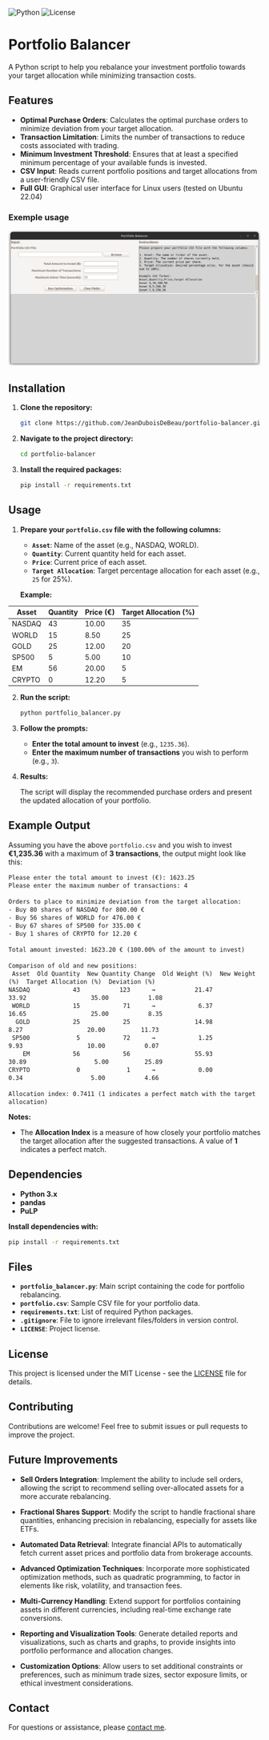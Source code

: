 ![Python](https://img.shields.io/badge/python-3.x-blue.svg)
![License](https://img.shields.io/badge/license-MIT-green.svg)

# Portfolio Balancer

A Python script to help you rebalance your investment portfolio towards your target allocation while minimizing transaction costs.

## Features

- **Optimal Purchase Orders**: Calculates the optimal purchase orders to minimize deviation from your target allocation.
- **Transaction Limitation**: Limits the number of transactions to reduce costs associated with trading.
- **Minimum Investment Threshold**: Ensures that at least a specified minimum percentage of your available funds is invested.
- **CSV Input**: Reads current portfolio positions and target allocations from a user-friendly CSV file.
- **Full GUI**: Graphical user interface for Linux users (tested on Ubuntu 22.04)

### Exemple usage

![ScreenShot](/screenshots/latest.png)

## Installation

1. **Clone the repository:**

   ```bash
   git clone https://github.com/JeanDuboisDeBeau/portfolio-balancer.git
   ```

2. **Navigate to the project directory:**

   ```bash
   cd portfolio-balancer
   ```

3. **Install the required packages:**

   ```bash
   pip install -r requirements.txt
   ```

## Usage

1. **Prepare your `portfolio.csv` file with the following columns:**

   - **`Asset`**: Name of the asset (e.g., NASDAQ, WORLD).
   - **`Quantity`**: Current quantity held for each asset.
   - **`Price`**: Current price of each asset.
   - **`Target Allocation`**: Target percentage allocation for each asset (e.g., `25` for 25%).

   **Example:**

| Asset   | Quantity | Price (€) | Target Allocation (%) |
|---------|----------|-----------|-----------------------|
| NASDAQ  | 43       | 10.00     | 35                    |
| WORLD   | 15       | 8.50      | 25                    |
| GOLD    | 25       | 12.00     | 20                    |
| SP500   | 5        | 5.00      | 10                    |
| EM      | 56       | 20.00     | 5                     |
| CRYPTO  | 0        | 12.20     | 5                     |


2. **Run the script:**

   ```bash
   python portfolio_balancer.py
   ```

3. **Follow the prompts:**

   - **Enter the total amount to invest** (e.g., `1235.36`).
   - **Enter the maximum number of transactions** you wish to perform (e.g., `3`).

4. **Results:**

   The script will display the recommended purchase orders and present the updated allocation of your portfolio.

## Example Output

Assuming you have the above `portfolio.csv` and you wish to invest **€1,235.36** with a maximum of **3 transactions**, the output might look like this:

```
Please enter the total amount to invest (€): 1623.25
Please enter the maximum number of transactions: 4

Orders to place to minimize deviation from the target allocation:
- Buy 80 shares of NASDAQ for 800.00 €
- Buy 56 shares of WORLD for 476.00 €
- Buy 67 shares of SP500 for 335.00 €
- Buy 1 shares of CRYPTO for 12.20 €

Total amount invested: 1623.20 € (100.00% of the amount to invest)

Comparison of old and new positions:
 Asset  Old Quantity  New Quantity Change  Old Weight (%)  New Weight (%)  Target Allocation (%)  Deviation (%)
NASDAQ            43           123      →           21.47           33.92                  35.00           1.08
 WORLD            15            71      →            6.37           16.65                  25.00           8.35
  GOLD            25            25                  14.98            8.27                  20.00          11.73
 SP500             5            72      →            1.25            9.93                  10.00           0.07
    EM            56            56                  55.93           30.89                   5.00          25.89
CRYPTO             0             1      →            0.00            0.34                   5.00           4.66

Allocation index: 0.7411 (1 indicates a perfect match with the target allocation)
```

**Notes:**

- The **Allocation Index** is a measure of how closely your portfolio matches the target allocation after the suggested transactions. A value of **1** indicates a perfect match.

## Dependencies

- **Python 3.x**
- **pandas**
- **PuLP**

**Install dependencies with:**

```bash
pip install -r requirements.txt
```

## Files

- **`portfolio_balancer.py`**: Main script containing the code for portfolio rebalancing.
- **`portfolio.csv`**: Sample CSV file for your portfolio data.
- **`requirements.txt`**: List of required Python packages.
- **`.gitignore`**: File to ignore irrelevant files/folders in version control.
- **`LICENSE`**: Project license.

## License

This project is licensed under the MIT License - see the [LICENSE](LICENSE) file for details.

## Contributing

Contributions are welcome! Feel free to submit issues or pull requests to improve the project.

## Future Improvements

- **Sell Orders Integration**: Implement the ability to include sell orders, allowing the script to recommend selling over-allocated assets for a more accurate rebalancing.

- **Fractional Shares Support**: Modify the script to handle fractional share quantities, enhancing precision in rebalancing, especially for assets like ETFs.

- **Automated Data Retrieval**: Integrate financial APIs to automatically fetch current asset prices and portfolio data from brokerage accounts.

- **Advanced Optimization Techniques**: Incorporate more sophisticated optimization methods, such as quadratic programming, to factor in elements like risk, volatility, and transaction fees.

- **Multi-Currency Handling**: Extend support for portfolios containing assets in different currencies, including real-time exchange rate conversions.

- **Reporting and Visualization Tools**: Generate detailed reports and visualizations, such as charts and graphs, to provide insights into portfolio performance and allocation changes.

- **Customization Options**: Allow users to set additional constraints or preferences, such as minimum trade sizes, sector exposure limits, or ethical investment considerations.

## Contact

For questions or assistance, please [contact me](github.agency178@passinbox.com).
